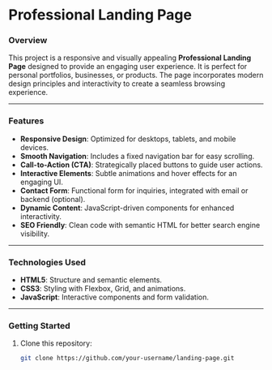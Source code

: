 # Professional Landing Page

### **Overview**
This project is a responsive and visually appealing **Professional Landing Page** designed to provide an engaging user experience. It is perfect for personal portfolios, businesses, or products. The page incorporates modern design principles and interactivity to create a seamless browsing experience.

---

### **Features**
* **Responsive Design**: Optimized for desktops, tablets, and mobile devices.
* **Smooth Navigation**: Includes a fixed navigation bar for easy scrolling.
* **Call-to-Action (CTA)**: Strategically placed buttons to guide user actions.
* **Interactive Elements**: Subtle animations and hover effects for an engaging UI.
* **Contact Form**: Functional form for inquiries, integrated with email or backend (optional).
* **Dynamic Content**: JavaScript-driven components for enhanced interactivity.
* **SEO Friendly**: Clean code with semantic HTML for better search engine visibility.

---

### **Technologies Used**
- **HTML5**: Structure and semantic elements.
- **CSS3**: Styling with Flexbox, Grid, and animations.
- **JavaScript**: Interactive components and form validation.

---

### **Getting Started**
1. Clone this repository:
   ```bash
   git clone https://github.com/your-username/landing-page.git
